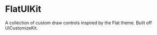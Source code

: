 FlatUIKit
=========

A collection of custom draw controls inspired by the Flat theme. Built off UICustomizeKit.
